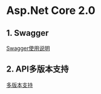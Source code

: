 # Asp.Net Core 2.0

## 1. Swagger
[Swagger使用说明](md/Swagger.md)

## 2. API多版本支持
[多版本支持](md/ApiVersion.md)
